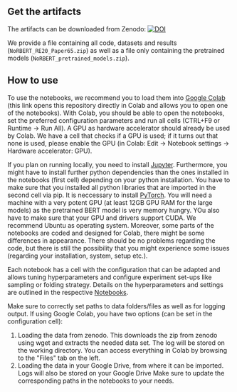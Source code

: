 ## Get the artifacts
The artifacts can be downloaded from Zenodo: [![DOI](https://zenodo.org/badge/DOI/10.5281/zenodo.3833661.svg)](https://doi.org/10.5281/zenodo.3833661)

We provide a file containing all code, datasets and results (`NoRBERT_RE20_Paper65.zip`) as well as a file only containing the pretrained models (`NoRBERT_pretrained_models.zip`).

## How to use
To use the notebooks, we recommend you to load them into [Google Colab](https://colab.research.google.com/github/tobhey/NoRBERT) (this link opens this repository directly in Colab and allows you to open one of the notebooks).
With Colab, you should be able to open the notebooks, set the preferred configuration parameters and run all cells (CTRL+F9 or Runtime -> Run All).
A GPU as hardware accelerator should already be used by Colab.
We have a cell that checks if a GPU is used; if it turns out that none is used, please enable the GPU (in Colab: Edit -> Notebook settings -> Hardware accelerator: GPU).

If you plan on running locally, you need to install [Jupyter](https://jupyter.org/install).
Furthermore, you might have to install further python dependencies than the ones installed in the notebooks (first cell) depending on your python installation.
You have to make sure that you installed all python libraries that are imported in the second cell via pip.
It is neccessary to install [PyTorch](https://pytorch.org/get-started/locally/#start-locally).
You will need a machine with a very potent GPU (at least 12GB GPU RAM for the large models) as the pretrained BERT model is very memory hungry.
YOu also have to make sure that your GPU and drivers support CUDA.
We recommend Ubuntu as operating system.
Moreover, some parts of the notebooks are coded and designed for Colab, there might be some differences in appearance.
There should be no problems regarding the code, but there is still the possibility that you might experience some issues (regarding your installation, system, setup etc.).

Each notebook has a cell with the configuration that can be adapted and allows tuning hyperparameters and configure experiment set-ups like sampling or folding strategy.
Details on the hyperparameters and settings are outlined in the respective [Notebooks](./Code/).

Make sure to correctly set paths to data folders/files as well as for logging output.
If using Google Colab, you have two options (can be set in the configuration cell):
1. Loading the data from zenodo. This downloads the zip from zenodo using wget and extracts the needed data set. The log will be stored on the working directory. You can access everything in Colab by browsing to the "Files" tab on the left.
2. Loading the data in your Google Drive, from where it can be imported. Logs will also be stored on your Google Drive
Make sure to update the corresponding paths in the notebooks to your needs.
